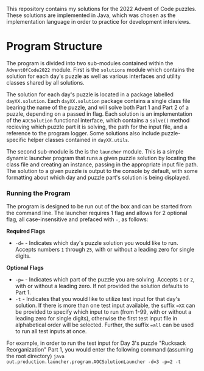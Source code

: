 This repository contains my solutions for the 2022 Advent of Code puzzles. These solutions are implemented in Java, which was chosen as the implementation language in order to practice for development interviews.

# Program Structure

The program is divided into two sub-modules contained within the ```AdventOfCode2022``` module. First is the ```solutions``` module which contains the solution for each day's puzzle as well as various interfaces and utility classes shared by all solutions. 

The solution for each day's puzzle is located in a package labelled ```dayXX.solution```. Each ```dayXX.solution``` package contains a single class file bearing the name of the puzzle, and will solve both Part 1 and Part 2 of a puzzle, depending on a passed in flag. Each solution is an implementation of the ```AOCSolution``` functional interface, which contains a ```solve()``` method recieving which puzzle part it is solving, the path for the input file, and a reference to the program logger. Some solutions also include puzzle-specific helper classes contained in ```dayXX.utils```.

The second sub-module is the is the ```launcher``` module. This is a simple dynamic launcher program that runs a given puzzle solution by locating the class file and creating an instance, passing in the appropriate input file path. The solution to a given puzzle is output to the console by default, with some formatting about which day and puzzle part's solution is being displayed.

### Running the Program

The program is designed to be run out of the box and can be started from the command line. The launcher requires 1 flag and allows for 2 optional flag, all case-insensitive and prefaced with ```-```, as follows:

**Required Flags**
- ```-d=``` - Indicates which day's puzzle solution you would like to run. Accepts numbers ```1``` through ```25```, with or without a leading zero for single digits.

**Optional Flags**
- ```-p=``` - Indicates which part of the puzzle you are solving. Accepts ```1``` or ```2```, with or without a leading zero. If not provided the solution defaults to Part 1.
- ```-t``` - Indicates that you would like to utilize test input for that day's solution. If there is more than one test input available, the suffix ```=XX``` can be provided to specify which input to run (from 1-99, with or without a leading zero for single digits), otherwise the first test input file in alphabetical order will be selected. Further, the suffix ```=all``` can be used to run all test inputs at once.

For example, in order to run the test input for Day 3's puzzle "Rucksack Reorganization" Part 1, you would enter the following command (assuming the root directory) ```java out.production.launcher.program.AOCSolutionLauncher -d=3 -p=2 -t```
